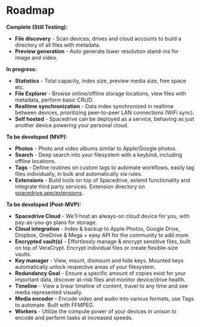 # Roadmap

**Complete (Still Testing):** 
- **File discovery** - Scan devices, drives and cloud accounts to build a directory of all files with metadata.
- **Preview generation** - Auto generate lower resolution stand-ins for image and video.

**In progress:**
- **Statistics** - Total capacity, index size, preview media size, free space etc.
- **File Explorer** - Browse online/offline storage locations, view files with metadata, perform basic CRUD.
- **Realtime synchronization** - Data index synchronized in realtime between devices, prioritizing peer-to-peer LAN connections (WiFi sync).
- **Self hosted** - Spacedrive can be deployed as a service, behaving as just another device powering your personal cloud.

**To be developed (MVP):**
- **Photos** - Photo and video albums similar to Apple/Google photos.
- **Search** - Deep search into your filesystem with a keybind, including offline locations.
- **Tags** - Define routines on custom tags to automate workflows, easily tag files individually, in bulk and automatically via rules.
- **Extensions** - Build tools on top of Spacedrive, extend functionality and integrate third party services. Extension directory on [spacedrive.app/extensions](/extensions).

**To be developed (Post-MVP):**
- **Spacedrive Cloud** - We'll host an always-on cloud device for you, with pay-as-you-go plans for storage.
- **Cloud integration** - Index & backup to Apple Photos, Google Drive, Dropbox, OneDrive & Mega + easy API for the community to add more.
- **Encrypted vault(s)** - Effortlessly manage & encrypt sensitive files, built on top of VeraCrypt. Encrypt individual files or create flexible-size vaults.
- **Key manager** - View, mount, dismount and hide keys. Mounted keys automatically unlock respective areas of your filesystem.
- **Redundancy Goal** - Ensure a specific amount of copies exist for your important data, discover at-risk files and monitor device/drive health.
- **Timeline** - View a linear timeline of content, travel to any time and see media represented visually.
- **Media encoder** - Encode video and audio into various formats, use Tags to automate. Built with FFMPEG.
- **Workers** - Utilize the compute power of your devices in unison to encode and perform tasks at increased speeds.
